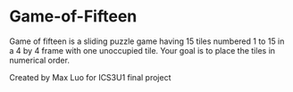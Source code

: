 # Game-of-Fifteen
Game of fifteen is a sliding puzzle game having 15 tiles numbered 1 to 15 in a 4 by 4 frame with one unoccupied tile. Your goal is to place the tiles in numerical order.

Created by Max Luo for ICS3U1 final project
